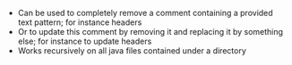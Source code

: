  - Can be used to completely remove a comment containing a provided text pattern; for instance headers
 - Or to update this comment by removing it and replacing it by something else; for instance to update headers
 - Works recursively on all java files contained under a directory

